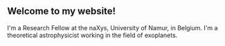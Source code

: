 ## Welcome to my website!

I'm a Research Fellow at the naXys, University of Namur, in Belgium. I'm a theoretical astrophysicist working in the field of exoplanets.
